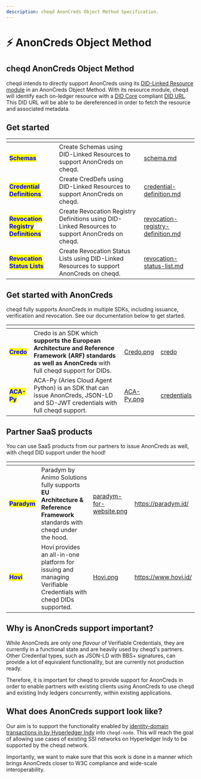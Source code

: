 ```yaml
---
description: cheqd AnonCreds Object Method Specification.
---
```


# ⚡ AnonCreds Object Method

## cheqd AnonCreds Object Method

cheqd intends to directly support AnonCreds using its [DID-Linked Resource module](../../architecture/adr-list/adr-002-did-linked-resources.md) in an AnonCreds Object Method. With its resource module, cheqd will identify each on-ledger resource with a [DID Core](https://www.w3.org/TR/did-core/) compliant [DID URL](https://www.w3.org/TR/did-core/). This DID URL will be able to be dereferenced in order to fetch the resource and associated metadata.

## Get started

<table data-card-size="large" data-view="cards"><thead><tr><th></th><th></th><th data-hidden data-card-target data-type="content-ref"></th></tr></thead><tbody><tr><td><mark style="color:blue;"><strong>Schemas</strong></mark></td><td>Create Schemas using DID-Linked Resources to support AnonCreds on cheqd.</td><td><a href="schema.md">schema.md</a></td></tr><tr><td><mark style="color:blue;"><strong>Credential Definitions</strong></mark></td><td>Create CredDefs using DID-Linked Resources to support AnonCreds on cheqd.</td><td><a href="credential-definition.md">credential-definition.md</a></td></tr><tr><td><mark style="color:blue;"><strong>Revocation Registry Definitions</strong></mark></td><td>Create Revocation Registry Definitions using DID-Linked Resources to support AnonCreds on cheqd.</td><td><a href="revocation-registry-definition.md">revocation-registry-definition.md</a></td></tr><tr><td><mark style="color:blue;"><strong>Revocation Status Lists</strong></mark></td><td>Create Revocation Status Lists using DID-Linked Resources to support AnonCreds on cheqd.</td><td><a href="revocation-status-list.md">revocation-status-list.md</a></td></tr></tbody></table>

## Get started with AnonCreds

cheqd fully supports AnonCreds in multiple SDKs, including issuance, verification and revocation. See our documentation below to get started.

<table data-card-size="large" data-view="cards" data-full-width="false"><thead><tr><th></th><th></th><th data-hidden data-card-cover data-type="files"></th><th data-hidden data-card-target data-type="content-ref"></th></tr></thead><tbody><tr><td><mark style="color:blue;"><strong>Credo</strong></mark></td><td>Credo is an SDK which <strong>supports the European Architecture and Reference Framework (ARF)</strong> <strong>standards as well as AnonCreds</strong> with full cheqd support for DIDs. </td><td><a href="../../.gitbook/assets/Credo.png">Credo.png</a></td><td><a href="../../sdk/credo/">credo</a></td></tr><tr><td><mark style="color:blue;"><strong>ACA-Py</strong></mark></td><td>ACA-Py (Aries Cloud Agent Python) is an SDK that can issue AnonCreds, JSON-LD and SD-JWT credentials with full cheqd support.</td><td><a href="../../.gitbook/assets/ACA-Py.png">ACA-Py.png</a></td><td><a href="../../sdk/aca-py/credentials/">credentials</a></td></tr></tbody></table>

## Partner SaaS products

You can use SaaS products from our partners to issue AnonCreds as well, with cheqd DID support under the hood!

<table data-card-size="large" data-view="cards"><thead><tr><th></th><th></th><th data-hidden data-card-cover data-type="files"></th><th data-hidden data-card-target data-type="content-ref"></th></tr></thead><tbody><tr><td><mark style="color:blue;"><strong>Paradym</strong></mark></td><td>Paradym by Animo Solutions fully supports <strong>EU Architecture &#x26; Reference Framework</strong> standards with cheqd under the hood.</td><td><a href="../../.gitbook/assets/paradym-for-website.png">paradym-for-website.png</a></td><td><a href="https://paradym.id/">https://paradym.id/</a></td></tr><tr><td><mark style="color:blue;"><strong>Hovi</strong></mark></td><td>Hovi provides an all-in-one platform for issuing and managing Verifiable Credentials with cheqd DIDs supported.</td><td><a href="../../.gitbook/assets/Hovi.png">Hovi.png</a></td><td><a href="https://www.hovi.id/">https://www.hovi.id/</a></td></tr></tbody></table>

## Why is AnonCreds support important?

While AnonCreds are only one _flavour_ of Verifiable Credentials, they are currently in a functional state and are heavily used by cheqd's partners. Other Credential types, such as JSON-LD with BBS+ signatures, can provide a lot of equivalent functionality, but are currently not production ready.

Therefore, it is important for cheqd to provide support for AnonCreds in order to enable partners with existing clients using AnonCreds to use cheqd and existing Indy ledgers concurrently, within existing applications.

## What does AnonCreds support look like?

Our aim is to support the functionality enabled by [identity-domain transactions in by Hyperledger Indy](https://github.com/hyperledger/indy-node/blob/master/docs/source/transactions.md) into `cheqd-node`. This will reach the goal of allowing use cases of existing SSI networks on Hyperledger Indy to be supported by the cheqd network.

Importantly, we want to make sure that this work is done in a manner which brings AnonCreds closer to W3C compliance and wide-scale interoperability.
